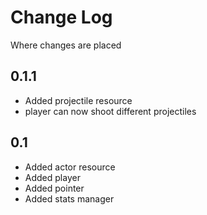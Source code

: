 # Change Log

Where changes are placed

## 0.1.1

* Added projectile resource
* player can now shoot different projectiles

## 0.1

* Added actor resource
* Added player
* Added pointer
* Added stats manager
